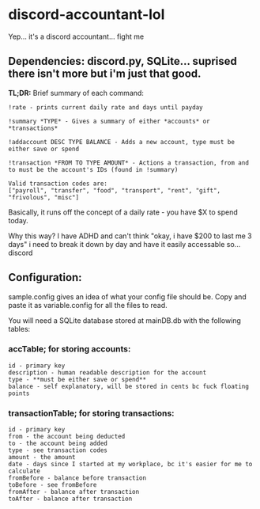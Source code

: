 # discord-accountant-lol
Yep... it's a discord accountant... fight me

## **Dependencies:** discord.py, SQLite... suprised there isn't more but i'm just that good.

**TL;DR:**
Brief summary of each command:
```
!rate - prints current daily rate and days until payday

!summary *TYPE* - Gives a summary of either *accounts* or *transactions*

!addaccount DESC TYPE BALANCE - Adds a new account, type must be either save or spend

!transaction *FROM TO TYPE AMOUNT* - Actions a transaction, from and to must be the account's IDs (found in !summary)

Valid transaction codes are: 
["payroll", "transfer", "food", "transport", "rent", "gift", "frivolous", "misc"]
```

Basically, it runs off the concept of a daily rate - you have $X to spend today.

Why this way? I have ADHD and can't think "okay, i have $200 to last me 3 days" i need to break it down by day and have it easily accessable so... discord

## **Configuration:**

sample.config gives an idea of what your config file should be. Copy and paste it as variable.config for all the files to read.

You will need a SQLite database stored at mainDB.db with the following tables:

### accTable; for storing accounts:
```
id - primary key
description - human readable description for the account
type - **must be either save or spend**
balance - self explanatory, will be stored in cents bc fuck floating points
```

### transactionTable; for storing transactions:
```
id - primary key
from - the account being deducted
to - the account being added
type - see transaction codes
amount - the amount
date - days since I started at my workplace, bc it's easier for me to calculate
fromBefore - balance before transaction
toBefore - see fromBefore
fromAfter - balance after transaction
toAfter - balance after transaction
```